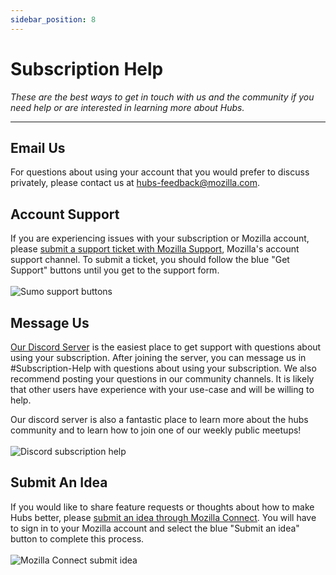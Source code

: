 ```yaml
---
sidebar_position: 8
---
```


# Subscription Help

_These are the best ways to get in touch with us and the community if you need help or are interested in learning more about Hubs._

---

## Email Us

For questions about using your account that you would prefer to discuss privately, please contact us at [hubs-feedback@mozilla.com](mailto:hubs-feedback@mozilla.com).

## Account Support

If you are experiencing issues with your subscription or Mozilla account, please [submit a support ticket with Mozilla Support](https://support.mozilla.org/en-US/products/hubs), Mozilla's account support channel. To submit a ticket, you should follow the blue "Get Support" buttons until you get to the support form.
<br></br>
<img src="/img/sumo-support.png" alt="Sumo support buttons"/>

## Message Us

[Our Discord Server](https://discord.gg/hubs-498741086295031808) is the easiest place to get support with questions about using your subscription. After joining the server, you can message us in #Subscription-Help with questions about using your subscription. We also recommend posting your questions in our community channels. It is likely that other users have experience with your use-case and will be willing to help.

Our discord server is also a fantastic place to learn more about the hubs community and to learn how to join one of our weekly public meetups!
<br></br>
<img src="/img/discord-support.png" alt="Discord subscription help"/>

## Submit An Idea

If you would like to share feature requests or thoughts about how to make Hubs better, please [submit an idea through Mozilla Connect](https://connect.mozilla.org/t5/ideas/idb-p/ideas/label-name/hubs). You will have to sign in to your Mozilla account and select the blue "Submit an idea" button to complete this process.
<br></br>
<img src="/img/connect-button.png" alt="Mozilla Connect submit idea"/>
